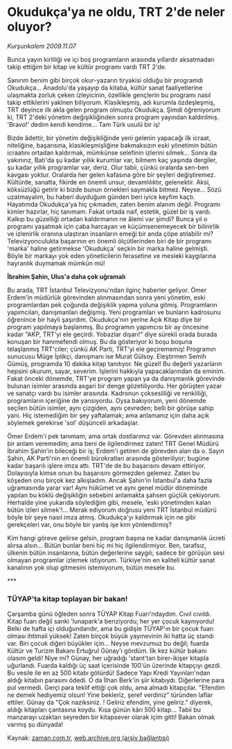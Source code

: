 # Okudukça'ya ne oldu, TRT 2'de neler oluyor?

*Kurşunkalem 2009.11.07*

<tr><td class="metin" colspan="2" style="padding-top: 20px; padding-left: 5px; ">Bunca yayın kirliliği ve içi boş programların arasında yıllardır aksatmadan takip ettiğim bir kitap ve kültür programı vardı TRT 2'de.</td></tr><tr><td class="metin" colspan="2" style="padding-top: 20px; padding-left: 5px; "><p>Sanırım benim gibi birçok okur-yazarın tiryakisi olduğu bir programdı Okudukça... Anadolu'da yaşayıp da kitaba, kültür sanat faaliyetlerine ulaşmakta zorluk çeken izleyicinin, özellikle gençlerin bu programı nasıl takip ettiklerini yakînen biliyorum. Klasikleşmiş, adı kurumla özdeşleşmiş, TRT deyince ilk akla gelen program olmuştu Okudukça. Şimdi öğreniyorum ki, TRT 2'deki yönetim değişikliğinden sonra program yayından kaldırılmış. 'Bravo!' dedim kendi kendime... Tam Türk usulü bir iş!
<p>Bizde âdettir, bir yönetim değişikliğinde yeni gelenin yapacağı ilk icraat, niteliğine, başarısına, klasikleşmişliğine bakmaksızın eski yönetimin bütün icraatını ortadan kaldırmak, mümkünse selefinin izlerini silmek... Sonra da yakınırız, Batı'da şu kadar yıllık kurumlar var, bilmem kaç yaşında dergiler, şu kadar yıllık programlar var, deriz. Olur tabii, çünkü oralarda sen-ben kavgası yoktur. Oralarda her gelen kafasına göre bir şeyleri değiştiremez. Kültürde, sanatta, fikirde en önemli unsur, devamlılıktır, gelenektir. Aksi, köksüzlüğü getirir ki bizde bunun örnekleri saymakla bitmez. Neyse... Sözü uzatmayalım, bu haberi duyduğum günden beri iyice keyfim kaçtı. Hayatımda Okudukça'ya hiç çıkmadım, zaten benim alanım değil. Programı kimler hazırlar, hiç tanımam. Fakat ortada naif, estetik, güzel bir iş vardı. Kalkıp bu güzelliği ortadan kaldırmanın ne âlemi var şimdi? Bunca yıl o programı yaşatmak için çaba harcayan ve küçümsenemeyecek bir bilinirlik ve izlenirlik oranına ulaştıran insanların emeği bir anda çöpe atılabilir mi? Televizyonculukta başarının en önemli ölçütlerinden biri de bir programı 'marka' haline getirmekse 'Okudukça' seçkin bir marka haline gelmişti. Böyle bir markayı yok eden yöneticilerin ferasetine ve mesleki kaygılarına hayranlık duymamak mümkün mü!
<p><b>İbrahim Şahin, Ulus'a daha çok uğramalı</b>
<p>Bu arada, TRT İstanbul Televizyonu'ndan ilginç haberler geliyor. Ömer Erdem'in müdürlük görevinden alınmasından sonra yeni yönetim, eski programlardan pek çoğunda değişiklik yapma yoluna gitmiş. Programların yapımcıları, danışmanları değişmiş. Yeni programları ve bunların kadrosunu öğrenince bir hayli şaşırdım. Okudukça'nın yerine Açık Kitap diye bir program yapılmaya başlanmış. Bu programın yapımcısı bir ay öncesine kadar "AKP, TRT'yi ele geçirdi. Yobazlar dışarı!" diye sürekli orada burada konuşan bir hanımefendi olmuş. Bu da gösteriyor ki boşu boşuna telaşlanmış TRT'ciler; çünkü AK Parti, TRT'yi ele geçirememiş! Programın sunucusu Müge İplikçi, danışmanı ise Murat Gülsoy. Eleştirmen Semih Gümüş, programda 10 dakika kitap tanıtıyor. Ne güzel! Bu değerli yazarların hepsini okurum, sayar, severim. İşlerini hakkıyla yapacaklarından da eminim. Fakat önceki dönemde, TRT'ye program yapan ya da danışmanlık görevinde bulunan isimler arasında asgari bir denge gözetiliyordu. Her görüşten yazar ve sanatçı vardı bu isimler arasında. Kadronun çoksesliliği ve renkliliği, programların içeriğine de yansıyordu. Oysa bakıyorum, yeni dönemde seçilen bütün isimler, aynı çizgiden, aynı çevreden; belli bir görüşe sahip yani. Hiç istemediğim bir şey yaftalamak; ama anlamanız için daha açık söylemek gerekirse 'sol' düşünceli arkadaşlar.
<p>Ömer Erdem'i pek tanımam; ama ortak dostlarımız var. Görevden alınmasına bir anlam veremedim; ama beni de ilgilendirmez zaten! TRT Genel Müdürü İbrahim Şahin'in bileceği bir iş; Erdem'i getiren de görevden alan da o. Sayın Şahin, AK Parti'nin en önemli bürokratları arasında gösteriliyor; bugüne kadar başarılı işlere imza attı. TRT'de de bu başarısını devam ettiriyor. Dolayısıyla kimse onun bu başarısını görmezden gelemez. Zaten bu köşeden onu birçok kez alkışladım. Ancak Şahin'in İstanbul'a daha fazla uğramasında yarar var! Aynı hükümet ve aynı genel müdür döneminde yapılan bu köklü değişikliğin sebebini anlamakta şahsen güçlük çekiyorum. Herhalde yine yukarıda söylediğim gibi, mesele, 'eski yönetimden kalan bütün izleri silmek'!... Merak ediyorum doğrusu yeni TRT İstanbul müdürü böyle bir şeye nasıl imza atmış. Okudukça'yı kaldırmak için ne gibi gerekçeleri var, onu böyle bir yanlış işe kim yönlendirmiş? 
<p>Kim hangi göreve gelirse gelsin, program başına ne kadar danışmanlık ücreti alırsa alsın... Bütün bunlar beni hiç mi hiç ilgilendirmiyor. Ben, tarafsız, ülkenin bütün insanlarına, bütün değerlerine saygılı, sadece bir görüşün sesi olmayan programlar izlemek istiyorum. Türkiye'nin en kaliteli kültür sanat kanalının yok olup gitmesini istemiyorum, bütün mesele bu.
<p>***
<p><h3>TÜYAP'ta kitap toplayan bir bakan!</h3>
<p>Çarşamba günü öğleden sonra TÜYAP Kitap Fuarı'ndaydım. Cıvıl cıvıldı. Kitap fuarı değil sanki 'lunapark'a benziyordu; her yer çocuk kaynıyordu! Belki de hafta içi olduğundandır, ama bu gidişle TÜYAP'ın bir çocuk fuarı olması ihtimali yüksek! Zaten birçok büyük yayınevinin iki hatta üç standı var. Biri çocuk diğeri büyükler için... Neyse mevzumuz bu değil; fuarda Kültür ve Turizm Bakanı Ertuğrul Günay'ı gördüm. İlk kez kültür bakanı olasım geldi! Niye mi? Günay, her uğradığı 'stant'tan birer-ikişer kitapla uğurlandı. Fuarda kaldığı üç saat içerisinde 100'ün üzerinde kitapçıyı gezdi. Bu vesile ile en az 500 kitabı götürdü! Sadece Yapı Kredi Yayınları'ndan aldığı kitabın parasını ödedi. O da İlhan Berk'in şiir kitabıydı. Diğerlerine para pul vermedi. Gerçi para teklif ettiği çok oldu, ama almadı kitapçılar. "Efendim ne demek hediyemiz olsun! Yine bekleriz, şeref verdiniz" türünden laflar ettiler. Günay da "Çok naziksiniz. ! Geliriz efendim, yine geliriz." diyerek, aldığı kitapları çantasına koydu. Kısa günün kârı 500 kitap... Tabii bu manzarayı uzaktan seyreden bir kitapsever olarak içim gitti! Bakan olmak varmış şu dünyada!<br/></p></p></p></p></p></p></p></p></p></td></tr>

Kaynak: [zaman.com.tr](http://zaman.com.tr/yazar.do?yazino=912489), [web.archive.org (arşiv bağlantısı)](http://web.archive.org/web/20100110073536/http://zaman.com.tr:80/yazar.do?yazino=912489)
